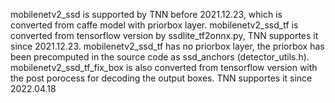 mobilenetv2_ssd is supported by TNN before 2021.12.23, which is converted from caffe model with priorbox layer.
mobilenetv2_ssd_tf is converted from tensorflow version by ssdlite_tf2onnx.py, TNN supportes it since 2021.12.23. mobilenetv2_ssd_tf has no priorbox layer, the priorbox has been precomputed in the source code as ssd_anchors (detector_utils.h).
mobilenetv2_ssd_tf_fix_box is also converted from tensorflow version with the post porocess for decoding the output boxes. TNN supportes it since 2022.04.18
